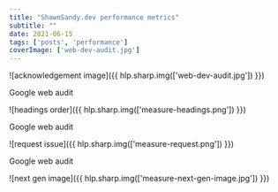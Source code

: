 ```yaml
---
title: "ShawnSandy.dev performance metrics"
subtitle: ""
date: 2021-06-15
tags: ['posts', 'performance']
coverImage: ['web-dev-audit.jpg']
---
```


![acknowledgement image]({{ hlp.sharp.img(['web-dev-audit.jpg']) }})

Google web audit

![headings order]({{ hlp.sharp.img(['measure-headings.png']) }})

Google web audit

![request issue]({{ hlp.sharp.img(['measure-request.png']) }})

Google web audit

![next gen image]({{ hlp.sharp.img(['measure-next-gen-image.jpg']) }})
